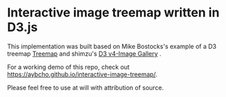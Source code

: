 # Interactive image treemap written in D3.js

This implementation was built based on Mike Bostocks's example of a D3 treemap
[Treemap](https://observablehq.com/@d3/treemap "https://observablehq.com/@d3/treemap")
and shimzu's
[D3 v4-Image Gallery](https://bl.ocks.org/shimizu/79409cca5bcc57c32ddae0a5f0a1a564 "https://bl.ocks.org/shimizu/79409cca5bcc57c32ddae0a5f0a1a564")
.

For a working demo of this repo, check out https://aybcho.github.io/interactive-image-treemap/.

Please feel free to use at will with attribution of source.

